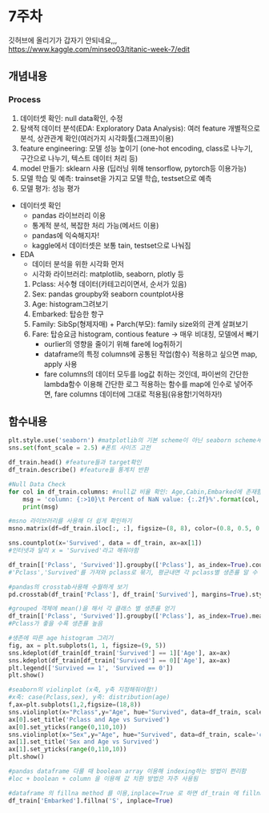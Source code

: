 # 7주차

깃허브에 올리기가 갑자기 안되네요,,,    
https://www.kaggle.com/minseo03/titanic-week-7/edit

## 개념내용

### Process

1. 데이터셋 확인: null data확인, 수정
2. 탐색적 데이터 분석(EDA: Exploratory Data Analysis): 여러 feature 개별적으로 분석, 상관관계 확인(여러가지 시각화툴(그래프)이용)
3. feature engineering: 모델 성능 높이기 (one-hot encoding, class로 나누기, 구간으로 나누기, 텍스트 데이터 처리 등)
4. model 만들기: sklearn 사용 (딥러닝 위해 tensorflow, pytorch등 이용가능)
5. 모델 학습 및 예측: trainset을 가지고 모델 학습, testset으로 예측
6. 모델 평가: 성능 평가

- 데이터셋 확인
    - pandas 라이브러리 이용
    - 통계적 분석, 복잡한 처리 가능(메서드 이용)
    - pandas에 익숙해지자!
    - kaggle에서 데이터셋은 보통 tain, testset으로 나눠짐
- EDA
    - 데이터 분석을 위한 시각화 먼저
    - 시각화 라이브러리: matplotlib, seaborn, plotly 등
    1. Pclass: 서수형 데이터(카테고리이면서, 순서가 있음)
    2. Sex: pandas groupby와 seaborn countplot사용
    3. Age: histogram그려보기
    4. Embarked: 탑승한 항구
    5. Family: SibSp(형제자매) + Parch(부모): family size와의 관계 살펴보기
    6. Fare: 탑승요금 histogram, contious feature → 매우 비대칭, 모델에서 빼기
        - ourlier의 영향을 줄이기 위해 fare에 log취하기
        - dataframe의 특정 columns에 공통된 작업(함수) 적용하고 싶으면 map, apply 사용
        - fare columns의 데이터 모두를 log값 취하는 것인데, 파이썬의 간단한 lambda함수 이용해 간단한 로그 적용하는 함수를 map에 인수로 넣어주면, fare columns 데이터에 그대로 적용됨(유용함!기억하자!)

## 함수내용

```python
plt.style.use('seaborn') #matplotlib의 기본 scheme이 아닌 seaborn scheme세팅
sns.set(font_scale = 2.5) #폰트 사이즈 고전

df_train.head() #feature들과 target확인
df_train.describe() #feature들 통계치 반환

#Null Data Check
for col in df_train.columns: #null값 비율 확인: Age,Cabin,Embarked에 존재함 확인
    msg = 'column: {:>10}\t Percent of NaN value: {:.2f}%'.format(col, 100 * (df_train[col].isnull().sum() / df_train[col].shape[0]))
    print(msg)

#msno 라이브러리를 사용해 더 쉽게 확인하기
msno.matrix(df=df_train.iloc[:, :], figsize=(8, 8), color=(0.8, 0.5, 0.2))

sns.countplot(x='Survived', data = df_train, ax=ax[1]) 
#인터넷과 달리 x = 'Survived'라고 해줘야함

df_train[['Pclass', 'Survived']].groupby(['Pclass'], as_index=True).count()
#'Pclass','Survived'를 가져와 pclass로 묶기, 평균내면 각 pclass별 생존률 알 수 있음

#pandas의 crosstab사용해 수월하게 보기
pd.crosstab(df_train['Pclass'], df_train['Survived'], margins=True).style.background_gradient(cmap='summer_r')

#grouped 객체에 mean()을 해서 각 클래스 별 생존률 얻기 
df_train[['Pclass', 'Survived']].groupby(['Pclass'], as_index=True).mean().sort_values(by='Survived', ascending=False).plot.bar()
#Pclass가 좋을 수록 생존률 높음

#생존에 따른 age histogram 그리기
fig, ax = plt.subplots(1, 1, figsize=(9, 5))
sns.kdeplot(df_train[df_train['Survived'] == 1]['Age'], ax=ax)
sns.kdeplot(df_train[df_train['Survived'] == 0]['Age'], ax=ax)
plt.legend(['Survived == 1', 'Survived == 0'])
plt.show()

#seaborn의 violinplot (x축, y축 지정해줘야함!)
#x축: case(Pclass,sex), y축: distribution(age)
f,ax=plt.subplots(1,2,figsize=(18,8))
sns.violinplot(x="Pclass",y="Age", hue="Survived", data=df_train, scale='count', split=True,ax=ax[0])
ax[0].set_title('Pclass and Age vs Survived')
ax[0].set_yticks(range(0,110,10))
sns.violinplot(x="Sex",y="Age", hue="Survived", data=df_train, scale='count', split=True,ax=ax[1])
ax[1].set_title('Sex and Age vs Survived')
ax[1].set_yticks(range(0,110,10))
plt.show()

#pandas dataframe 다룰 때 boolean array 이용해 indexing하는 방법이 편리함
#loc + boolean + column 을 이용해 값 치환 방법은 자주 사용됨

#dataframe 의 fillna method 를 이용,inplace=True 로 하면 df_train 에 fillna 를 실제로 적용
df_train['Embarked'].fillna('S', inplace=True)

```
